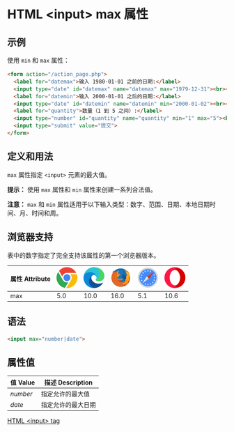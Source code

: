 HTML \<input> max 属性
===

## 示例

使用 `min` 和 `max` 属性：

```html idoc:preview:iframe
<form action="/action_page.php">
  <label for="datemax">输入 1980-01-01 之前的日期:</label>
  <input type="date" id="datemax" name="datemax" max="1979-12-31"><br><br>
  <label for="datemin">输入 2000-01-01 之后的日期:</label>
  <input type="date" id="datemin" name="datemin" min="2000-01-02"><br><br>
  <label for="quantity">数量（1 到 5 之间）:</label>
  <input type="number" id="quantity" name="quantity" min="1" max="5"><br><br>
  <input type="submit" value="提交">
</form>
```

## 定义和用法

`max` 属性指定 `<input>` 元素的最大值。

**提示：** 使用 `max` 属性和 `min` 属性来创建一系列合法值。

**注意：** `max` 和 `min` 属性适用于以下输入类型：数字、范围、日期、本地日期时间、月、时间和周。

## 浏览器支持

表中的数字指定了完全支持该属性的第一个浏览器版本。

| 属性 Attribute | ![chrome][1] | ![edge][2] | ![firefox][3] | ![safari][4] | ![opera][5] |
| --- | --- | --- | --- | --- | --- |
| max | 5.0 | 10.0 | 16.0 | 5.1 | 10.6 |
<!--rehype:style=width: 100%; display: inline-table;-->

## 语法

```html
<input max="number|date">
```

## 属性值

| 值 Value | 描述 Description |
| ----- | ----- |
| *number* | 指定允许的最大值 |
| *date*   | 指定允许的最大日期 |
<!--rehype:style=width: 100%; display: inline-table;-->

[HTML \<input> tag](./input.md "HTML input 标签参考")

[1]: ../assets/chrome.svg
[2]: ../assets/edge.svg
[3]: ../assets/firefox.svg
[4]: ../assets/safari.svg
[5]: ../assets/opera.svg


